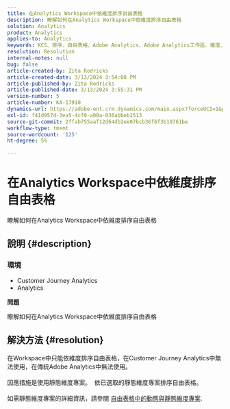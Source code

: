 ```yaml
---
title: 在Analytics Workspace中依維度排序自由表格
description: 瞭解如何在Analytics Workspace中依維度排序自由表格
solution: Analytics
product: Analytics
applies-to: Analytics
keywords: KCS、排序、自由表格、Adobe Analytics、Adobe Analytics工作區、維度、做法
resolution: Resolution
internal-notes: null
bug: false
article-created-by: Zita Rodricks
article-created-date: 3/13/2024 3:54:08 PM
article-published-by: Zita Rodricks
article-published-date: 3/13/2024 3:55:31 PM
version-number: 5
article-number: KA-17910
dynamics-url: https://adobe-ent.crm.dynamics.com/main.aspx?forceUCI=1&pagetype=entityrecord&etn=knowledgearticle&id=3bd143e9-51e1-ee11-904d-6045bd0065b6
exl-id: f41d957d-3ea5-4cf0-a00a-036abbeb1513
source-git-commit: 2ffab755aaf12d64db2ee07bcb36f6f3b19761be
workflow-type: tm+mt
source-wordcount: '125'
ht-degree: 5%

---
```


# 在Analytics Workspace中依維度排序自由表格


瞭解如何在Analytics Workspace中依維度排序自由表格

## 說明 {#description}


### <b>環境</b>

- Customer Journey Analytics
- Analytics




<b>問題</b>

瞭解如何在Analytics Workspace中依維度排序自由表格


## 解決方法 {#resolution}

在Workspace中只能依維度排序自由表格，在Customer Journey Analytics中無法使用，在傳統Adobe Analytics中無法使用。<br> <br>因應措施是使用靜態維度專案。  依已選取的靜態維度專案排序自由表格。<br> <br>如需靜態維度專案的詳細資訊，請參閱 [自由表格中的動態與靜態維度專案](https://experienceleague.adobe.com/docs/analytics/analyze/analysis-workspace/visualizations/freeform-table/column-row-settings/manual-vs-dynamic-rows.html?lang=en).
